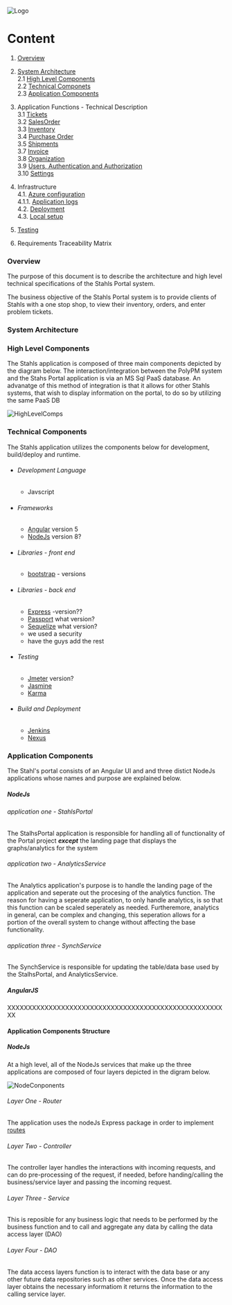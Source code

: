 ![Logo](https://github.com/GeppettoSoftware/StahlsTest/blob/master/docs/favicon.ico?raw=true"Logo")
# Content 
1. [Overview](#overview)
1. [System Architecture](#system-architecture)<br/>
2.1 [High Level Components](#high-level-components)<br/>
    2.2 [Technical Componets](#technical-components)<br/>
    2.3 [Application Components](#application-components)<br/>
1. Application Functions - Technical Description<br/>
3.1 [Tickets](Tickets.md)<br/>
3.2 [SalesOrder](SalesOrder.md)<br/>
3.3 [Inventory](Inventory.md)<br/>
3.4 [Purchase Order](Purchaseorder.md)<br/>
3.5 [Shipments](Shipments.md)<br/>
3.7 [Invoice](Invoices.md)<br/>
3.8 [Organization](Organization.md)<br/>
3.9 [Users, Authentication and Authorization](User.md)<br/>
3.10 [Settings](Settings.md)<br/>
1. Infrastructure<br/>
   4.1. [Azure configuration](Deployment.md)<br/>
       4.1.1. [Application logs](Deployment.md)<br/>
    4.2. [Deployment](Deployment.md)<br/>
    4.3. [Local setup](Deployment.md)<br/>
1. [Testing](Deployment.md)<br/>


9. Requirements Traceability Matrix<br/>


### Overview
The purpose of this document is to describe the architecture and high level technical specifications of the Stahls Portal system. 

The business objective of the Stahls Portal system is to provide clients of Stahls with a one stop shop, to view their inventory, orders, and enter problem tickets.

### System Architecture

### High Level Components
The Stahls application is composed of three main components depicted by the diagram below.
The interaction/integration between the PolyPM system and the Stahs Portal application is via an MS Sql PaaS database.
An advanatge of this method of integration is that it allows for other Stahls systems, that wish to display information on the portal, to do so by utilizing the same PaaS DB

![HighLevelComps](https://github.com/GeppettoSoftware/StahlsTest/blob/master/docs/high-level-components.jpg?raw=true"HighLevelComps")


### Technical Components
The Stahls application utilizes the components below for development, build/deploy and runtime.<br/>
- ###### Development Language
    - Javscript
- ###### Frameworks
    -  [Angular](https://angular.io/) version 5
    -  [NodeJs](https://nodejs.org/en/) version 8?
- ###### Libraries - front end
    - [bootstrap](https://getbootstrap.com/) - versions
- ###### Libraries - back end
    -  [Express](https://expressjs.com/) -version??
    -  [Passport](http://www.passportjs.org/) what version?
    -  [Sequelize](http://docs.sequelizejs.com/) what version?
    -  we used a security
    -  have the guys add the rest
-  ###### Testing
    -  [Jmeter](https://jmeter.apache.org/) version?
    -  [Jasmine](https://jasmine.github.io/)
    -  [Karma](https://karma-runner.github.io/2.0/index.html)
-  ###### Build and Deployment
    -  [Jenkins](https://jenkins.io/)
    -  [Nexus](https://www.sonatype.com/nexus-repository-sonatype)


### Application Components
The Stahl's portal consists of an Angular UI and and three distict NodeJs applications whose names and purpose are explained below.
##### NodeJs
###### application one - StahlsPortal
The StalhsPortal application is responsible for handling all of functionality of the Portal project _**except**_ the landing page that displays the graphs/analytics for the system

###### application  two - AnalyticsService
The Analytics application's purpose is to handle the landing page of the application and seperate out the procesing of the analytics function. The reason for having a seperate application, to only handle analytics, is so that this function can be scaled seperately as needed. Furtheremore, analytics in general, can be complex and changing, this seperation allows for a portion of the overall system to change without affecting the base functionality.

###### application  three - SynchService
The SynchService is responsible for updating the table/data base used by the StalhsPortal, and AnalyticsService. 

##### AngularJS
XXXXXXXXXXXXXXXXXXXXXXXXXXXXXXXXXXXXXXXXXXXXXXXXXXXXXX

#### Application Components Structure
##### NodeJs
At a high level, all of the NodeJs services that make up the three applications are composed of four layers depicted in the digram below.

![NodeConponents](https://github.com/GeppettoSoftware/StahlsTest/blob/master/docs/Node-component-arch.jpg?raw=true"NodeConponents")

###### Layer One - Router
The application uses the nodeJs Express package in order to implement [routes](https://expressjs.com/en/guide/routing.html)

###### Layer Two - Controller
The controller layer handles the interactions with incoming requests, and can do pre-processing of the request, if needed, before handing/calling the business/service layer and passing the incoming request.

###### Layer Three - Service

This is reposible for any business logic that needs to be performed by the business function and to call and aggregate any data by calling the data access layer (DAO)

###### Layer Four - DAO
The data access layers function is to interact with the data base or any other future data repositories such as other services. Once the data access layer obtains the necessary informatiom it returns the information to the calling service layer.




